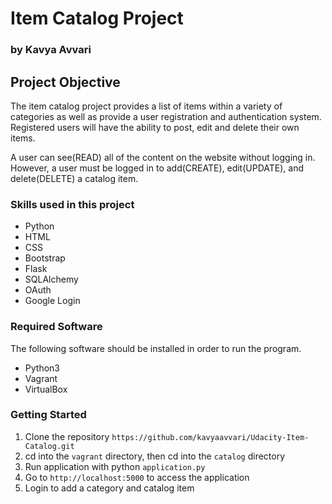# Item Catalog Project

### by Kavya Avvari

## Project Objective

The item catalog project provides a list of items within a variety of categories as well as provide a user registration and authentication system. Registered users will have the ability to post, edit and delete their own items.

A user can see(READ) all of the content on the website without logging in. However, a user must be logged in to add(CREATE), edit(UPDATE), and delete(DELETE) a catalog item.

### Skills used in this project
* Python
* HTML
* CSS
* Bootstrap
* Flask
* SQLAlchemy
* OAuth
* Google Login

### Required Software
The following software should be installed in order to run the program.
* Python3
* Vagrant
* VirtualBox

### Getting Started
1. Clone the repository ```https://github.com/kavyaavvari/Udacity-Item-Catalog.git``` 
2. cd into the ```vagrant``` directory, then cd into the ```catalog``` directory
3. Run application with python ```application.py```
4. Go to ```http://localhost:5000``` to access the application
5. Login to add a category and catalog item
